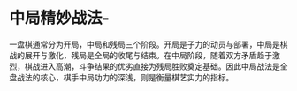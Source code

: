 # 中局精妙战法-

一盘棋通常分为开局，中局和残局三个阶段。开局是子力的动员与部署，中局是棋战的展开与激化，残局是全局的收尾与结束。在中局阶段，随着双方矛盾趋于激烈，棋战进入高潮，斗争结果的优劣直接为残局胜败奠定基础。因此中局战法是全盘战法的核心，棋手中局功力的深浅，则是衡量棋艺实力的指标。